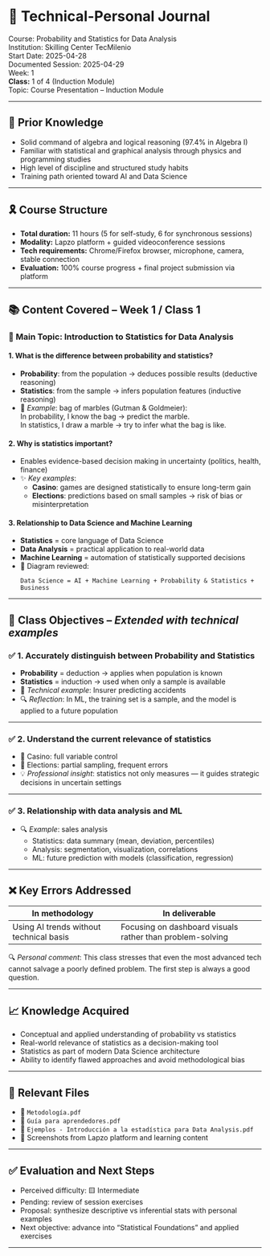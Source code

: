 # 🧠 Technical-Personal Journal  
Course: Probability and Statistics for Data Analysis  
Institution: Skilling Center TecMilenio  
Start Date: 2025-04-28  
Documented Session: 2025-04-29  
Week: 1  
**Class:** 1 of 4 (Induction Module)  
Topic: Course Presentation – Induction Module

---

## 🧠 Prior Knowledge

* Solid command of algebra and logical reasoning (97.4% in Algebra I)
* Familiar with statistical and graphical analysis through physics and programming studies
* High level of discipline and structured study habits
* Training path oriented toward AI and Data Science

---

## 🎗️ Course Structure

* **Total duration:** 11 hours (5 for self-study, 6 for synchronous sessions)
* **Modality:** Lapzo platform + guided videoconference sessions
* **Tech requirements:** Chrome/Firefox browser, microphone, camera, stable connection
* **Evaluation:** 100% course progress + final project submission via platform

---

## 📚 Content Covered – Week 1 / Class 1

### 📌 Main Topic: Introduction to Statistics for Data Analysis

#### 1. What is the difference between probability and statistics?

- **Probability**: from the population → deduces possible results (deductive reasoning)
- **Statistics**: from the sample → infers population features (inductive reasoning)
- 🏀 *Example*: bag of marbles (Gutman & Goldmeier):  
  In probability, I know the bag → predict the marble.  
  In statistics, I draw a marble → try to infer what the bag is like.

#### 2. Why is statistics important?

- Enables evidence-based decision making in uncertainty (politics, health, finance)
- ✨ *Key examples*:
  - **Casino**: games are designed statistically to ensure long-term gain
  - **Elections**: predictions based on small samples → risk of bias or misinterpretation

#### 3. Relationship to Data Science and Machine Learning

- **Statistics** = core language of Data Science
- **Data Analysis** = practical application to real-world data
- **Machine Learning** = automation of statistically supported decisions
- 🧩 Diagram reviewed:
  ```
  Data Science = AI + Machine Learning + Probability & Statistics + Business
  ```

---

## 🌟 Class Objectives – *Extended with technical examples*

### ✅ 1. Accurately distinguish between Probability and Statistics

- **Probability** = deduction → applies when population is known
- **Statistics** = induction → used when only a sample is available
- 🎯 *Technical example*: Insurer predicting accidents
- 🔍 *Reflection*: In ML, the training set is a sample, and the model is applied to a future population

---

### ✅ 2. Understand the current relevance of statistics

- 🔁 Casino: full variable control
- 🔁 Elections: partial sampling, frequent errors
- 💡 *Professional insight*: statistics not only measures — it guides strategic decisions in uncertain settings

---

### ✅ 3. Relationship with data analysis and ML

- 🔍 *Example*: sales analysis
  - Statistics: data summary (mean, deviation, percentiles)
  - Analysis: segmentation, visualization, correlations
  - ML: future prediction with models (classification, regression)

---

## ❌ Key Errors Addressed

| In methodology | In deliverable |
|----------------|----------------|
| Using AI trends without technical basis | Focusing on dashboard visuals rather than problem-solving |

🔍 *Personal comment*: This class stresses that even the most advanced tech cannot salvage a poorly defined problem. The first step is always a good question.

---

## 📈 Knowledge Acquired

* Conceptual and applied understanding of probability vs statistics
* Real-world relevance of statistics as a decision-making tool
* Statistics as part of modern Data Science architecture
* Ability to identify flawed approaches and avoid methodological bias

---

## 📂 Relevant Files

* 📎 `Metodología.pdf`
* 📎 `Guía para aprendedores.pdf`
* 📎 `Ejemplos - Introducción a la estadística para Data Analysis.pdf`
* 📸 Screenshots from Lapzo platform and learning content

---

## ✅ Evaluation and Next Steps

* Perceived difficulty: 🟨 Intermediate
* Pending: review of session exercises
* Proposal: synthesize descriptive vs inferential stats with personal examples
* Next objective: advance into “Statistical Foundations” and applied exercises

---
